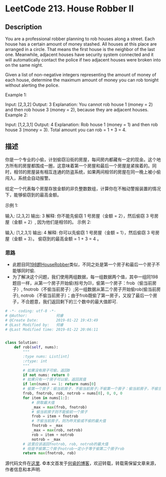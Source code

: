 # LeetCode 213. House Robber II

## Description

You are a professional robber planning to rob houses along a street. Each house has a certain amount of money stashed. All houses at this place are arranged in a circle. That means the first house is the neighbor of the last one. Meanwhile, adjacent houses have security system connected and it will automatically contact the police if two adjacent houses were broken into on the same night.

Given a list of non-negative integers representing the amount of money of each house, determine the maximum amount of money you can rob tonight without alerting the police.

Example 1:

Input: [2,3,2]
Output: 3
Explanation: You cannot rob house 1 (money = 2) and then rob house 3 (money = 2),
             because they are adjacent houses.
Example 2:

Input: [1,2,3,1]
Output: 4
Explanation: Rob house 1 (money = 1) and then rob house 3 (money = 3).
             Total amount you can rob = 1 + 3 = 4.

## 描述

你是一个专业的小偷，计划偷窃沿街的房屋，每间房内都藏有一定的现金。这个地方所有的房屋都围成一圈，这意味着第一个房屋和最后一个房屋是紧挨着的。同时，相邻的房屋装有相互连通的防盗系统，如果两间相邻的房屋在同一晚上被小偷闯入，系统会自动报警。

给定一个代表每个房屋存放金额的非负整数数组，计算你在不触动警报装置的情况下，能够偷窃到的最高金额。

示例 1:

输入: [2,3,2]
输出: 3
解释: 你不能先偷窃 1 号房屋（金额 = 2），然后偷窃 3 号房屋（金额 = 2）, 因为他们是相邻的。
示例 2:

输入: [1,2,3,1]
输出: 4
解释: 你可以先偷窃 1 号房屋（金额 = 1），然后偷窃 3 号房屋（金额 = 3）。
     偷窃到的最高金额 = 1 + 3 = 4 。

### 思路

* 此题目同[198题HouseRobber](https://leetcode.com/problems/house-robber)类似，不同之处是第一个房子和最后一个房子不能够同时偷.
* 为了解决这个问题，我们使用两组数据，每一组数据两个值，其中一组同198题目一样，从第一个房子开始偷(标号为0)，偷第一个房子：frob（偷当前房子）, fnotrob（不偷当前房子）;另一组数据从第二个房子开始偷rob(偷当前房子), notrob（不偷当前房子）；由于frob既偷了第一房子，又投了最后一个房子，不合题意，我们返回剩下的三个数中的最大值即可.

```python
# -*- coding: utf-8 -*-
# @Author:             何睿
# @Create Date:        2019-01-22 19:43:49
# @Last Modified by:   何睿
# @Last Modified time: 2019-01-22 20:06:11


class Solution:
    def rob(self, nums):
        """
        :type nums: List[int]
        :rtype: int
        """
        # 如果没有房子可偷，返回0
        if not nums: return 0
        # 如果只有一个房子可以偷，返回其值
        if len(nums) == 1: return nums[0]
        # 偷第一个房子：偷当前房子，不偷当前房子;不偷第一个房子：偷当前房子，不偷当前房子
        frob, fnotrob, rob, notrob = nums[0], 0, 0, 0
        for item in nums[1:]:
            # 获取最大值
            _max = max(frob, fnotrob)
            # 偷当前房子则不能偷前一个房子
            frob = item + fnotrob
            # 不偷当前房子，则为昨天偷或不偷的最大值
            fnotrob = _max
            _max = max(rob, notrob)
            rob = item + notrob
            notrob = _max
        # 这里应该返回fnotrob, rob, notrob的最大值
        # 但是不偷第二个房子notrob一定小于等于偷第二个房子rob
        return max(fnotrob, rob)
```

源代码文件在[这里](https://github.com/ruicore/Algorithm/blob/master/Leetcode/2019-01-22-213-House-Robber-II.py).
©本文首发于[何睿的博客](https://www.ruicore.cn/leetcode-213-house-robber-ii/)，欢迎转载，转载需保留文章来源，作者信息和本声明.
